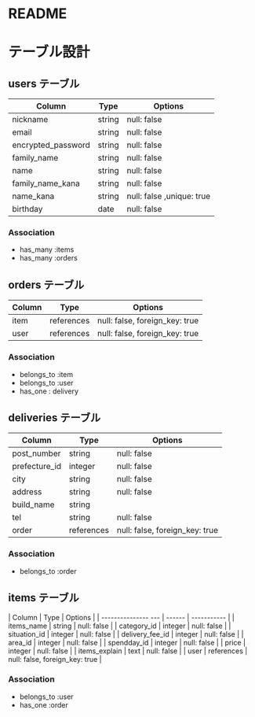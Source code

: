 
# README
# テーブル設計

## users テーブル

| Column                | Type   | Options     |
| ------------------    | ------ | ----------- |
| nickname              | string | null: false |
| email                 | string | null: false |
| encrypted_password    | string | null: false |
| family_name           | string | null: false |
| name                  | string | null: false |
| family_name_kana     | string | null: false |
| name_kana            | string | null: false ,unique: true|
| birthday              | date | null: false |



### Association

- has_many :items
- has_many :orders



## orders テーブル

| Column     | Type       | Options     |
| ------     | ------     | ----------- |
| item      | references | null: false, foreign_key: true |
| user      | references | null: false, foreign_key: true |

### Association

- belongs_to :item
- belongs_to :user
- has_one : delivery



## deliveries テーブル

| Column         | Type       | Options                        |
| -------        | ---------- | ------------------------------ |
| post_number    | string | null: false |
| prefecture_id    | integer | null: false |
| city           | string | null: false |
| address        | string | null: false |
| build_name     | string | 
| tel            | string | null: false |
| order         | references | null: false, foreign_key: true |


### Association

- belongs_to :order

## items テーブル

| Column                | Type    | Options     |
| ---------------   --- | ------  | ----------- |
| items_name            | string  | null: false |
| category_id           | integer | null: false |
| situation_id          | integer | null: false |
| delivery_fee_id       | integer | null: false |
| area_id               | integer | null: false |
| spendday_id               | integer | null: false |
| price                 | integer | null: false |
| items_explain         | text  | null: false |
| user                  | references | null: false, foreign_key: true |

### Association

- belongs_to :user
- has_one :order
